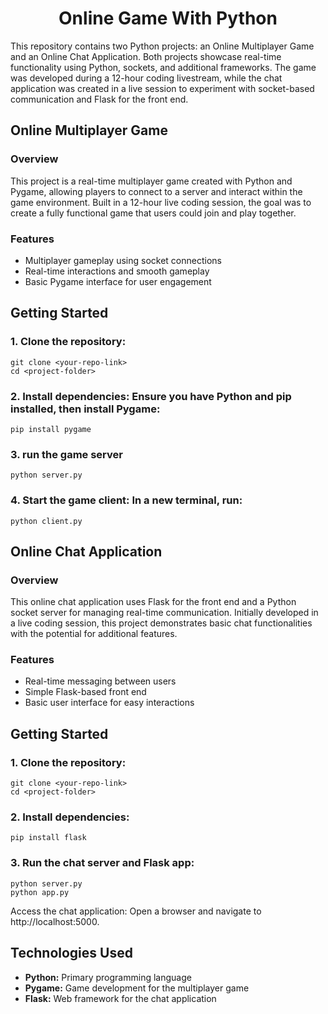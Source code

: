 <h1 align = "center">Online Game With Python</h1>

This repository contains two Python projects: an Online Multiplayer Game and an Online Chat Application. Both projects showcase real-time functionality using Python, sockets, and additional frameworks. The game was developed during a 12-hour coding livestream, while the chat application was created in a live session to experiment with socket-based communication and Flask for the front end.

## Online Multiplayer Game

### Overview
This project is a real-time multiplayer game created with Python and Pygame, allowing players to connect to a server and interact within the game environment. Built in a 12-hour live coding session, the goal was to create a fully functional game that users could join and play together.

### Features

 - Multiplayer gameplay using socket connections
 - Real-time interactions and smooth gameplay
 - Basic Pygame interface for user engagement

## Getting Started

### 1. Clone the repository:

    git clone <your-repo-link>
    cd <project-folder>
    
### 2. Install dependencies: Ensure you have Python and pip installed, then install Pygame:

    pip install pygame

### 3. run the game server
    python server.py
    
### 4. Start the game client: In a new terminal, run:

    python client.py

## Online Chat Application
### Overview
This online chat application uses Flask for the front end and a Python socket server for managing real-time communication. Initially developed in a live coding session, this project demonstrates basic chat functionalities with the potential for additional features.

### Features

 - Real-time messaging between users
 - Simple Flask-based front end
 - Basic user interface for easy interactions

## Getting Started

### 1. Clone the repository:

    git clone <your-repo-link>
    cd <project-folder>
### 2. Install dependencies:

    pip install flask
    
### 3. Run the chat server and Flask app:

    python server.py
    python app.py
Access the chat application: Open a browser and navigate to http://localhost:5000.

## Technologies Used
 - **Python:** Primary programming language
 - **Pygame:** Game development for the multiplayer game
 - **Flask:** Web framework for the chat application
